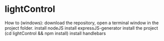 # lightControl

How to (windows):
download the repository, open a terminal window in the project folder.
install nodeJS
install expressJS-generator
install the project (cd lightControl && npm install)
install handlebars 
